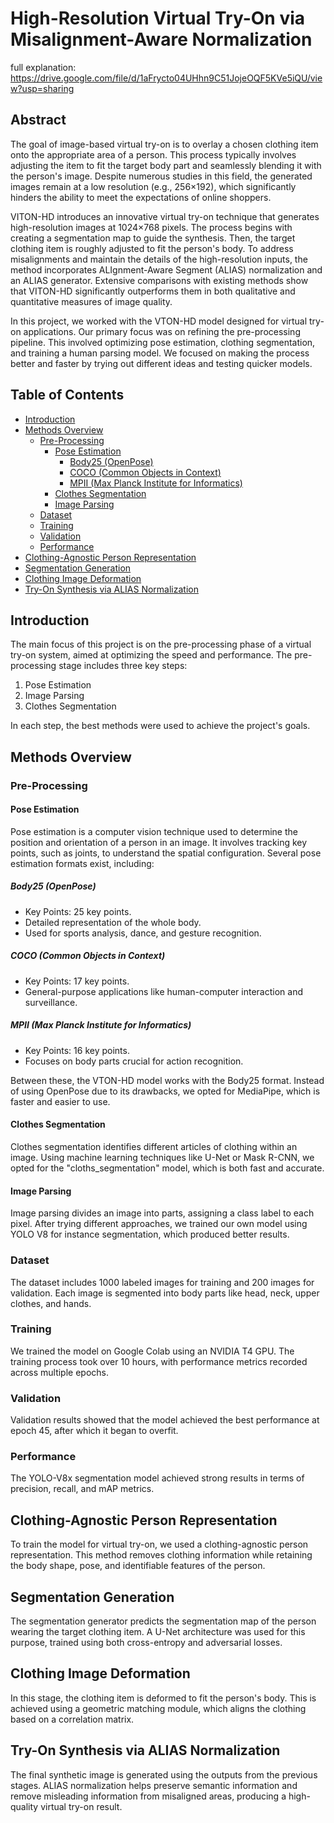 
# High-Resolution Virtual Try-On via Misalignment-Aware Normalization

full explanation: https://drive.google.com/file/d/1aFrycto04UHhn9C51JojeOQF5KVe5iQU/view?usp=sharing

## Abstract
The goal of image-based virtual try-on is to overlay a chosen clothing item onto the appropriate area of a person. This process typically involves adjusting the item to fit the target body part and seamlessly blending it with the person's image. Despite numerous studies in this field, the generated images remain at a low resolution (e.g., 256×192), which significantly hinders the ability to meet the expectations of online shoppers.

VITON-HD introduces an innovative virtual try-on technique that generates high-resolution images at 1024×768 pixels. The process begins with creating a segmentation map to guide the synthesis. Then, the target clothing item is roughly adjusted to fit the person's body. To address misalignments and maintain the details of the high-resolution inputs, the method incorporates ALIgnment-Aware Segment (ALIAS) normalization and an ALIAS generator. Extensive comparisons with existing methods show that VITON-HD significantly outperforms them in both qualitative and quantitative measures of image quality.

In this project, we worked with the VTON-HD model designed for virtual try-on applications. Our primary focus was on refining the pre-processing pipeline. This involved optimizing pose estimation, clothing segmentation, and training a human parsing model. We focused on making the process better and faster by trying out different ideas and testing quicker models.

## Table of Contents
- [Introduction](#introduction)
- [Methods Overview](#methods-overview)
  - [Pre-Processing](#pre-processing)
    - [Pose Estimation](#pose-estimation)
      - [Body25 (OpenPose)](#body25-openpose)
      - [COCO (Common Objects in Context)](#coco-common-objects-in-context)
      - [MPII (Max Planck Institute for Informatics)](#mpii-max-planck-institute-for-informatics)
    - [Clothes Segmentation](#clothes-segmentation)
    - [Image Parsing](#image-parsing)
  - [Dataset](#dataset)
  - [Training](#training)
  - [Validation](#validation)
  - [Performance](#performance)
- [Clothing-Agnostic Person Representation](#clothing-agnostic-person-representation)
- [Segmentation Generation](#segmentation-generation)
- [Clothing Image Deformation](#clothing-image-deformation)
- [Try-On Synthesis via ALIAS Normalization](#try-on-synthesis-via-alias-normalization)

## Introduction
The main focus of this project is on the pre-processing phase of a virtual try-on system, aimed at optimizing the speed and performance. The pre-processing stage includes three key steps:
1. Pose Estimation
2. Image Parsing
3. Clothes Segmentation

In each step, the best methods were used to achieve the project's goals.

## Methods Overview

### Pre-Processing

#### Pose Estimation
Pose estimation is a computer vision technique used to determine the position and orientation of a person in an image. It involves tracking key points, such as joints, to understand the spatial configuration. Several pose estimation formats exist, including:

##### Body25 (OpenPose)
- Key Points: 25 key points.
- Detailed representation of the whole body.
- Used for sports analysis, dance, and gesture recognition.

##### COCO (Common Objects in Context)
- Key Points: 17 key points.
- General-purpose applications like human-computer interaction and surveillance.

##### MPII (Max Planck Institute for Informatics)
- Key Points: 16 key points.
- Focuses on body parts crucial for action recognition.

Between these, the VTON-HD model works with the Body25 format. Instead of using OpenPose due to its drawbacks, we opted for MediaPipe, which is faster and easier to use.

#### Clothes Segmentation
Clothes segmentation identifies different articles of clothing within an image. Using machine learning techniques like U-Net or Mask R-CNN, we opted for the "cloths_segmentation" model, which is both fast and accurate.

#### Image Parsing
Image parsing divides an image into parts, assigning a class label to each pixel. After trying different approaches, we trained our own model using YOLO V8 for instance segmentation, which produced better results.

### Dataset
The dataset includes 1000 labeled images for training and 200 images for validation. Each image is segmented into body parts like head, neck, upper clothes, and hands.

### Training
We trained the model on Google Colab using an NVIDIA T4 GPU. The training process took over 10 hours, with performance metrics recorded across multiple epochs.

### Validation
Validation results showed that the model achieved the best performance at epoch 45, after which it began to overfit.

### Performance
The YOLO-V8x segmentation model achieved strong results in terms of precision, recall, and mAP metrics.

## Clothing-Agnostic Person Representation
To train the model for virtual try-on, we used a clothing-agnostic person representation. This method removes clothing information while retaining the body shape, pose, and identifiable features of the person.

## Segmentation Generation
The segmentation generator predicts the segmentation map of the person wearing the target clothing item. A U-Net architecture was used for this purpose, trained using both cross-entropy and adversarial losses.

## Clothing Image Deformation
In this stage, the clothing item is deformed to fit the person's body. This is achieved using a geometric matching module, which aligns the clothing based on a correlation matrix.

## Try-On Synthesis via ALIAS Normalization
The final synthetic image is generated using the outputs from the previous stages. ALIAS normalization helps preserve semantic information and remove misleading information from misaligned areas, producing a high-quality virtual try-on result.
